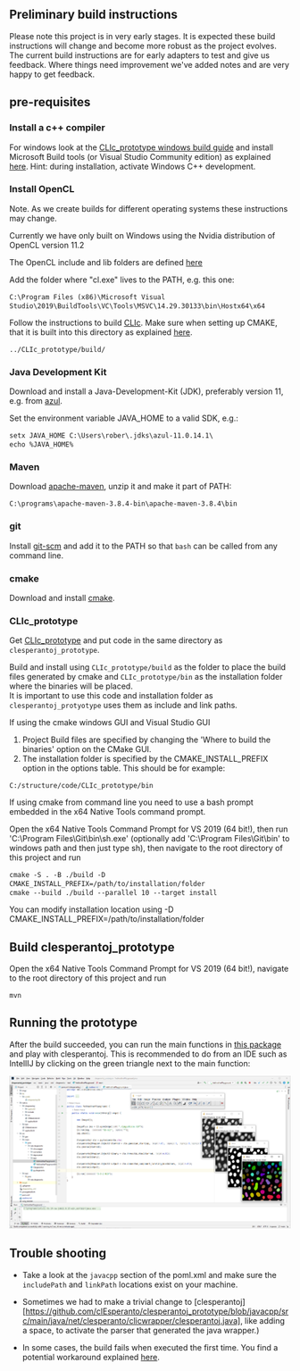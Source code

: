 

## Preliminary build instructions

Please note this project is in very early stages.
It is expected these build instructions will change and become more robust as the project evolves.
The current build instructions are for early adapters to test and give us feedback.  Where things need improvement we've added notes and are very happy to get feedback.

## pre-requisites
### Install a c++ compiler

For windows look at the [CLIc_prototype windows build guide](https://github.com/clEsperanto/CLIc_prototype/blob/master/docs/windows_build/windows_build.md) and install Microsoft Build tools (or Visual Studio Community edition) as explained [here](https://biapol.github.io/blog/robert_haase/ms_build_tools/). 
Hint: during installation, activate Windows C++ development.

### Install OpenCL

Note.  As we create builds for different operating systems these instructions may change.

Currently we have only built on Windows using the Nvidia distribution of OpenCL version 11.2

The OpenCL include and lib folders are defined [here](https://github.com/clEsperanto/clesperantoj_prototype/blob/javacpp/src/main/java/net/clesperanto/clicwrapper/clesperantoj.java#L17)

Add the folder where "cl.exe" lives to the PATH, e.g. this one:

```
C:\Program Files (x86)\Microsoft Visual Studio\2019\BuildTools\VC\Tools\MSVC\14.29.30133\bin\Hostx64\x64
```

Follow the instructions to build [CLIc](https://github.com/clEsperanto/CLIc_prototype/blob/master/docs/windows_build/windows_build.md). 
Make sure when setting up CMAKE, that it is built into this directory as explained [here](https://github.com/clEsperanto/CLIc_prototype/blob/master/docs/windows_build/windows_build.md).

```
../CLIc_prototype/build/
```

### Java Development Kit

Download and install a Java-Development-Kit (JDK), preferably version 11, e.g. from [azul](https://www.azul.com/downloads/?package=jdk#download-openjdk).

Set the environment variable JAVA_HOME to a valid SDK, e.g.:

```
setx JAVA_HOME C:\Users\rober\.jdks\azul-11.0.14.1\
echo %JAVA_HOME%
```

### Maven

Download [apache-maven](https://maven.apache.org/download.cgi), unzip it and make it part of PATH:

```
C:\programs\apache-maven-3.8.4-bin\apache-maven-3.8.4\bin
```

### git

Install [git-scm](https://git-scm.com/downloads) and add it to the PATH so that `bash` can be called from any command line.

### cmake

Download and install [cmake](https://cmake.org/download/).

### CLIc_prototype

Get [CLIc_prototype](https://github.com/clEsperanto/CLIc_prototype) and put code in the same directory as ```clesperantoj_prototype```.

Build and install using ```CLIc_prototype/build``` as the folder to place the build files generated by cmake 
and ```CLIc_prototype/bin``` as the installation folder where the binaries will be placed.  
It is important to use this code and installation folder as ```clesperantoj_protyotype``` uses them as include and link paths.

If using the cmake windows GUI and Visual Studio GUI

1. Project Build files are specified by changing the 'Where to build the binaries' option on the CMake GUI.
2. The installation folder is specified by the CMAKE_INSTALL_PREFIX option in the options table. This should be for example:
```
C:/structure/code/CLIc_prototype/bin
```

If using cmake from command line you need to use a bash prompt embedded in the x64 Native Tools command prompt.

Open the x64 Native Tools Command Prompt for VS 2019 (64 bit!), then run 'C:\Program Files\Git\bin\sh.exe' (optionally add 'C:\Program Files\Git\bin\' to windows path and then just type sh), then navigate to the root directory of this project and run

```
cmake -S . -B ./build -D CMAKE_INSTALL_PREFIX=/path/to/installation/folder
cmake --build ./build --parallel 10 --target install
```

You can modify installation location using -D CMAKE_INSTALL_PREFIX=/path/to/installation/folder

## Build clesperantoj_prototype

Open the x64 Native Tools Command Prompt for VS 2019 (64 bit!), navigate to the root directory of this project and run

```
mvn
```

## Running the prototype

After the build succeeded, you can run the main functions in [this package](https://github.com/clEsperanto/clesperantoj_prototype/tree/main/src/main/java/net/clesperanto/test) and play with clesperantoj. 
This is recommended to do from an IDE such as IntellIJ by clicking on the green triangle next to the main function:

![img.png](developer_docs/intellij_screenshot.png)

## Trouble shooting

* Take a look at the ```javacpp``` section of the poml.xml and make sure the ```includePath``` and ```linkPath``` locations exist on your machine.

* Sometimes we had to make a trivial change to [clesperantoj][https://github.com/clEsperanto/clesperantoj_prototype/blob/javacpp/src/main/java/net/clesperanto/clicwrapper/clesperantoj.java], like adding a space, to activate the parser that generated the java wrapper.)

* In some cases, the build fails when executed the first time. 
You find a potential workaround explained [here](https://github.com/clEsperanto/clesperantoj_prototype/issues/4#issuecomment-1184768674).

